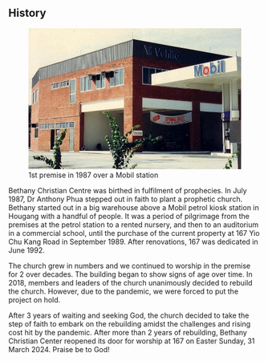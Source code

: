 ## History

<figure class="figure col-md-6 pe-md-3 float-start">
  <img src="mobil-1987.jpg" class="figure-img img-fluid rounded">
  <figcaption class=figure-caption>
    1st premise in 1987 over a Mobil station
  </figcaption>
</figure>

Bethany Christian Centre was birthed in fulfilment of prophecies. In July 1987,
Dr Anthony Phua stepped out in faith to plant a prophetic church. Bethany
started out in a big warehouse above a Mobil petrol kiosk station in Hougang
with a handful of people. It was a period of pilgrimage from the premises at the
petrol station to a rented nursery, and then to an auditorium in a commercial
school, until the purchase of the current property at 167 Yio Chu Kang Road in
September 1989. After renovations, 167 was dedicated in June 1992.

The church grew in numbers and we continued to worship in the premise for 2 over
decades. The building began to show signs of age over time. In 2018, members and
leaders of the church unanimously decided to rebuild the church. However, due to
the pandemic, we were forced to put the project on hold.

After 3 years of waiting and seeking God, the church decided to take the step of
faith to embark on the rebuilding amidst the challenges and rising cost hit by
the pandemic. After more than 2 years of rebuilding, Bethany Christian Center
reopened its door for worship at 167 on Easter Sunday, 31 March 2024. Praise be
to God!
